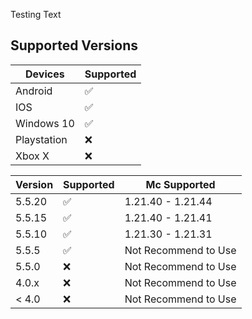 Testing Text






## Supported Versions

| Devices | Supported          |
| ------- | ------------------ |
| Android | :white_check_mark: |
| IOS     | :white_check_mark: |
| Windows 10 | :white_check_mark: |
| Playstation | :x:            |
| Xbox X  | :x:                |

| Version | Supported          | Mc Supported |
| ------- | ------------------ | ------------ |
| 5.5.20   | :white_check_mark: | 1.21.40 - 1.21.44 |
| 5.5.15   | :white_check_mark: | 1.21.40 - 1.21.41 |
| 5.5.10   | :white_check_mark: | 1.21.30 - 1.21.31 |
| 5.5.5   | :white_check_mark: | Not Recommend to Use |
| 5.5.0   | :x:                | Not Recommend to Use |
| 4.0.x   | :x:                | Not Recommend to Use |
| < 4.0   | :x:                | Not Recommend to Use |
